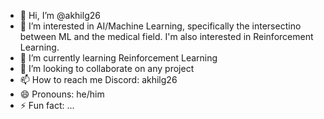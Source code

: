 - 👋 Hi, I’m @akhilg26
- 👀 I’m interested in AI/Machine Learning, specifically the intersectino between ML and the medical field. I'm also interested in Reinforcement Learning.
- 🌱 I’m currently learning Reinforcement Learning
- 💞️ I’m looking to collaborate on any project
- 📫 How to reach me Discord: akhilg26
- 😄 Pronouns: he/him
- ⚡ Fun fact: ...

<!---
akhilg26/akhilg26 is a ✨ special ✨ repository because its `README.md` (this file) appears on your GitHub profile.
You can click the Preview link to take a look at your changes.
--->
